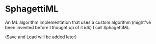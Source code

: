# SphagettiML
An ML algorithm implementation that uses a custom algorithm (might've been invented before I thought up of it idk) I call SphagettiML.

(Save and Load will be added later)
